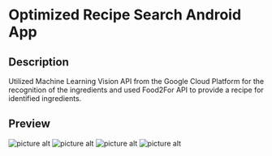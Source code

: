 # Optimized Recipe Search Android App
## Description ##
Utilized Machine Learning Vision API from the Google Cloud Platform for the recognition of the ingredients and used Food2For API to provide a recipe for identified ingredients.
## Preview ##
![picture alt](https://challengepost-s3-challengepost.netdna-ssl.com/photos/production/software_photos/000/579/755/datas/gallery.jpg)
![picture alt](https://challengepost-s3-challengepost.netdna-ssl.com/photos/production/software_photos/000/579/752/datas/gallery.jpg)
![picture alt](https://challengepost-s3-challengepost.netdna-ssl.com/photos/production/software_photos/000/579/754/datas/gallery.jpg)
![picture alt](https://challengepost-s3-challengepost.netdna-ssl.com/photos/production/software_photos/000/579/756/datas/gallery.jpg)
